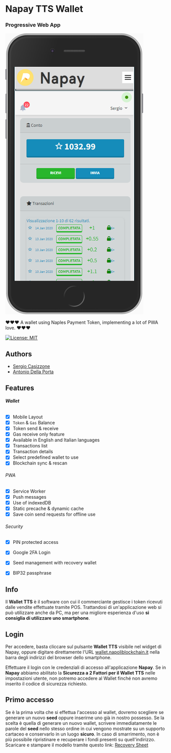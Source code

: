# Napay TTS Wallet

### Progressive Web App

![Screenshot of Napay TTS PWA app](images/screenshot-wallet.png)



:heart::heart::heart: A wallet using Naples Payment Token, implementing a lot of PWA love. :heart::heart::heart:

[![License: MIT](https://img.shields.io/badge/License-MIT-lightgrey.svg)](https://opensource.org/licenses/MIT)



## Authors

- [Sergio Casizzone](https://sergiocasizzone.it)
- [Antonio Della Porta](mailto:antonio@dellaporta.it)



## Features

###### **Wallet**

- [x] Mobile Layout
- [x] `Token` & `Gas` Balance
- [x] Token send & receive
- [x] Gas receive only feature
- [x] Available in English and Italian languages
- [x] Transactions list
- [x] Transaction details
- [x] Select predefined wallet to use
- [x] Blockchain sync & rescan

###### PWA

- [x] Service Worker
- [x] Push messages
- [x] Use of indexedDB
- [x] Static precache & dynamic cache
- [x] Save coin send requests for offline use

[^1]: when the app returns on-line, memorized requests will be executed!

###### Security

- [x] PIN protected access
- [x] Google 2FA Login
- [x] Seed management with recovery wallet
- [x] BIP32 passphrase


## Info

Il **Wallet TTS** è il software con cui il commerciante gestisce i token ricevuti dalle vendite effettuate tramite POS. Trattandosi di un'applicazione web si può utilizzare anche da PC, ma per una migliore esperienza d'uso **si consiglia di utilizzare uno smartphone**.



## Login

Per accedere, basta cliccare sul pulsante **Wallet TTS** visibile nel widget di Napay, oppure digitare direttamente l'URL [wallet.napoliblockchain.it](https://wallet.napoliblockchain.it) nella barra degli indirizzi del browser dello smartphone.


Effettuare il login con le credenziali di accesso all'applicazione **Napay**. Se in **Napay** abbiamo abilitato la **Sicurezza a 2 Fattori per il Wallet TTS** nelle impostazioni utente, non potremo accedere al Wallet finché non avremo inserito il codice di sicurezza richiesto.


## Primo accesso

Se è la prima volta che si effettua l'accesso al wallet, dovremo scegliere se generare un nuovo **seed** oppure inserirne uno già in nostro possesso. Se la scelta è quella di generare un nuovo wallet, scrivere immediatamente le parole del **seed** nello stesso ordine in cui vengono mostrate su un supporto cartaceo e conservarlo in un luogo **sicuro**. In caso di smarrimento, non è più possibile ripristinare e recuperare i fondi presenti su quell'indirizzo. Scaricare e stampare il modello tramite questo link: [Recovery Sheet](RECOVERY_SHEET.pdf)
